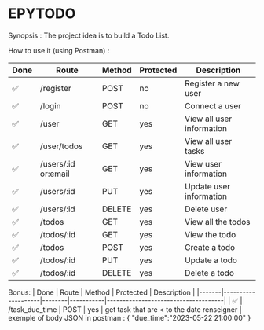 # EPYTODO

Synopsis : The project idea is to build a Todo List.

How to use it (using Postman) : 

|  Done |      Route         | Method | Protected |           Description               |
|-------|--------------------|--------|-----------|-------------------------------------|
|   ✅  |   /register        |  POST  |    no     |     Register a new user             |
|   ✅  |    /login          |  POST  |    no     |      Connect a user                 |
|   ✅  |     /user          |  GET   |    yes    |   View all user information         |
|   ✅  |  /user/todos       |  GET   |    yes    |     View all user tasks             |
|   ✅  | /users/:id or:email|  GET   |    yes    |    View user information            |
|   ✅  |    /users/:id      |  PUT   |    yes    |    Update user information          |
|   ✅  |    /users/:id      | DELETE |    yes    |          Delete user                |
|   ✅  |     /todos         |  GET   |    yes    |      View all the todos             |
|   ✅  |   /todos/:id       |  GET   |    yes    |        View the todo                |
|   ✅  |     /todos         |  POST  |    yes    |        Create a todo                |
|   ✅  |   /todos/:id       |  PUT   |    yes    |        Update a todo                |
|   ✅  |   /todos/:id       | DELETE |    yes    |        Delete a todo                |


Bonus:
|  Done |      Route         | Method | Protected |           Description               |
|-------|--------------------|--------|-----------|-------------------------------------|
|   ✅  | /task_due_time     |  POST  |    yes    | get task that are < to the date renseigner |
    exemple of body JSON in postman :
        {
            "due_time":"2023-05-22 21:00:00"
        }
